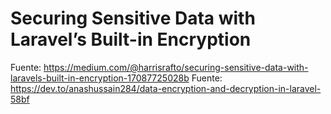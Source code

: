 # Securing Sensitive Data with Laravel’s Built-in Encryption

Fuente: https://medium.com/@harrisrafto/securing-sensitive-data-with-laravels-built-in-encryption-17087725028b
Fuente: https://dev.to/anashussain284/data-encryption-and-decryption-in-laravel-58bf

<!-- vi: set spl=es spell: -->

